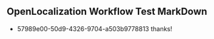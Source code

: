 ## OpenLocalization Workflow Test MarkDown
* 57989e00-50d9-4326-9704-a503b9778813 thanks!

<!--HONumber=Jan17_HO2-->


